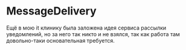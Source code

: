 # MessageDelivery
Ещё в мою it клинику была заложена идея сервиса рассылки уведомлений, но за него так никто и не взялся, так как работа там довольно-таки основательная требуется. 
